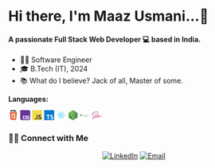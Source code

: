 <p align="center">
  <h1>Hi there, I'm Maaz Usmani...👦</h1>
  <h4>A passionate Full Stack Web Developer 💻 based in India.</h4>
</p>

- 👨‍💻 Software Engineer
- 🎓 B.Tech (IT), 2024
- 📚 What do I believe? Jack of all, Master of some.

**Languages:**  

<code><img height="20" src="https://raw.githubusercontent.com/github/explore/80688e429a7d4ef2fca1e82350fe8e3517d3494d/topics/html/html.png"></code>
<code><img height="20" src="https://raw.githubusercontent.com/github/explore/80688e429a7d4ef2fca1e82350fe8e3517d3494d/topics/css/css.png"></code>
<code><img height="20" src="https://raw.githubusercontent.com/github/explore/80688e429a7d4ef2fca1e82350fe8e3517d3494d/topics/javascript/javascript.png"></code>
<code><img height="20" src="https://raw.githubusercontent.com/github/explore/80688e429a7d4ef2fca1e82350fe8e3517d3494d/topics/typescript/typescript.png"></code>
<code><img height="20" src="https://raw.githubusercontent.com/github/explore/80688e429a7d4ef2fca1e82350fe8e3517d3494d/topics/react/react.png"></code>
<code><img height="20" src="https://raw.githubusercontent.com/github/explore/80688e429a7d4ef2fca1e82350fe8e3517d3494d/topics/nodejs/nodejs.png"></code>
<code><img height="20" src="https://raw.githubusercontent.com/github/explore/80688e429a7d4ef2fca1e82350fe8e3517d3494d/topics/mongodb/mongodb.png"></code>
<code><img height="20" src="https://raw.githubusercontent.com/github/explore/80688e429a7d4ef2fca1e82350fe8e3517d3494d/topics/sass/sass.png"></code>


<h3> 🤝🏻 Connect with Me </h3>

<p align="center">
 <!-- <a href="https://www.adityavsingh.com/"><img alt="Website" src="https://img.shields.io/badge/Website-www.adityavsingh.com-blue?style=flat-square&logo=google-chrome"></a> -->
<a href="https://www.linkedin.com/in/maaz-usmani-109a33206/"><img alt="LinkedIn" src="https://img.shields.io/badge/LinkedIn-Maaz%20Usmani-blue?style=flat-square&logo=linkedin"></a>
<a href="mailto:usmanimaaaz12@gmail.com"><img alt="Email" src="https://img.shields.io/badge/Email-usmanimaaaz12@gmail.com -blue?style=flat-square&logo=gmail"></a>
</p>
